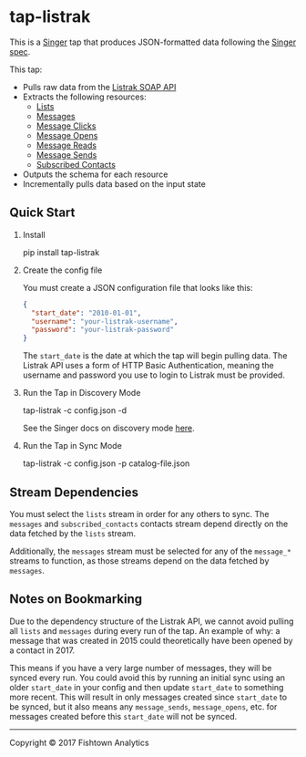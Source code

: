 # tap-listrak

This is a [Singer](https://singer.io) tap that produces JSON-formatted data
following the [Singer
spec](https://github.com/singer-io/getting-started/blob/master/SPEC.md).

This tap:

- Pulls raw data from the [Listrak SOAP
  API](https://webservices.listrak.com/SoapWSDL.aspx)
- Extracts the following resources:
  - [Lists](https://webservices.listrak.com/v31/IntegrationService.asmx?op=GetContactListCollection)
  - [Messages](https://webservices.listrak.com/v31/IntegrationService.asmx?op=ReportListMessageActivity)
  - [Message Clicks](https://webservices.listrak.com/v31/IntegrationService.asmx?op=ReportRangeMessageContactClick)
  - [Message Opens](https://webservices.listrak.com/v31/IntegrationService.asmx?op=ReportRangeMessageContactOpen)
  - [Message Reads](https://webservices.listrak.com/v31/IntegrationService.asmx?op=ReportRangeMessageContactRead)
  - [Message Sends](https://webservices.listrak.com/v31/IntegrationService.asmx?op=ReportMessageContactSent)
  - [Subscribed Contacts](https://webservices.listrak.com/v31/IntegrationService.asmx?op=ReportRangeSubscribedContacts)
- Outputs the schema for each resource
- Incrementally pulls data based on the input state


## Quick Start

1. Install

    pip install tap-listrak

2. Create the config file

   You must create a JSON configuration file that looks like this:

   ```json
   {
     "start_date": "2010-01-01",
     "username": "your-listrak-username",
     "password": "your-listrak-password"
   }
   ```

   The `start_date` is the date at which the tap will begin pulling data. The
   Listrak API uses a form of HTTP Basic Authentication, meaning the username
   and password you use to login to Listrak must be provided.

4. Run the Tap in Discovery Mode

    tap-listrak -c config.json -d

   See the Singer docs on discovery mode
   [here](https://github.com/singer-io/getting-started/blob/master/BEST_PRACTICES.md#discover-mode-and-connection-checks).

5. Run the Tap in Sync Mode

    tap-listrak -c config.json -p catalog-file.json

## Stream Dependencies

You must select the `lists` stream in order for any others to sync. The
`messages` and `subscribed_contacts` contacts stream depend directly on the
data fetched by the `lists` stream.

Additionally, the `messages` stream must be selected for any of the `message_*`
streams to function, as those streams depend on the data fetched by `messages`.

## Notes on Bookmarking

Due to the dependency structure of the Listrak API, we cannot avoid pulling all
`lists` and `messages` during every run of the tap. An example of why: a
message that was created in 2015 could theoretically have been opened by a
contact in 2017.

This means if you have a very large number of messages, they will be synced
every run. You could avoid this by running an initial sync using an older
`start_date` in your config and then update `start_date` to something more
recent. This will result in only messages created since `start_date` to be
synced, but it also means any `message_sends`, `message_opens`, etc. for
messages created before this `start_date` will not be synced.

---

Copyright &copy; 2017 Fishtown Analytics
